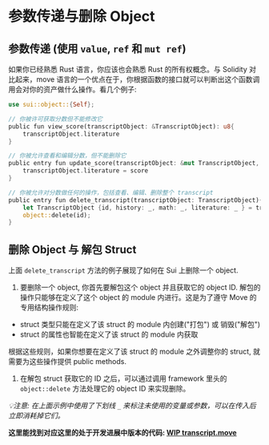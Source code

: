 # 参数传递与删除 Object

## 参数传递 (使用 `value`, `ref` 和 `mut ref`)

如果你已经熟悉 Rust 语言，你应该也会熟悉 Rust 的所有权概念。与 Solidity 对比起来，move 语言的一个优点在于，你根据函数的接口就可以判断出这个函数调用会对你的资产做什么操作。看几个例子:

```rust
use sui::object::{Self};

// 你被许可获取分数但不能修改它
public fun view_score(transcriptObject: &TranscriptObject): u8{
    transcriptObject.literature
}

// 你被允许查看和编辑分数，但不能删除它
public entry fun update_score(transcriptObject: &mut TranscriptObject, score: u8){
    transcriptObject.literature = score
}

// 你被允许对分数做任何的操作，包括查看、编辑、删除整个 transcript 
public entry fun delete_transcript(transcriptObject: TranscriptObject){
    let TranscriptObject {id, history: _, math: _, literature: _ } = transcriptObject;
    object::delete(id);
}
```

## 删除 Object 与 解包 Struct

上面 `delete_transcript` 方法的例子展现了如何在 Sui 上删除一个 object.

1. 要删除一个 object, 你首先要解包这个 object 并且获取它的 object ID. 解包的操作只能够在定义了这个 object 的 module 内进行。这是为了遵守 Move 的专用结构操作规则:
   
- struct 类型只能在定义了该 struct 的 module 内创建("打包") 或 销毁("解包")
- struct 的属性也智能在定义了该 struct 的 module 内获取

根据这些规则，如果你想要在定义了该 struct 的 module 之外调整你的 struct, 就需要为这些操作提供 public methods.

1. 在解包 struct 获取它的 ID 之后，可以通过调用 framework 里头的 `object::delete` 方法处理它的 object ID 来实现删除。

*💡注意: 在上面示例中使用了下划线 `_` 来标注未使用的变量或参数，可以在传入后立即消耗掉它们。*  

**这里能找到对应这里的处于开发进展中版本的代码: [WIP transcript.move](../example_projects/transcript/sources/transcript_1.move_wip)**



